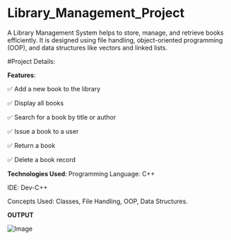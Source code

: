 # Library_Management_Project
A Library Management System helps to store, manage, and retrieve books efficiently. It is designed using file handling, object-oriented programming (OOP), and data structures like vectors and linked lists.

#Project Details:

**Features**:


✅ Add a new book to the library

✅ Display all books

✅ Search for a book by title or author

✅ Issue a book to a user

✅ Return a book

✅ Delete a book record




**Technologies Used**:
Programming Language: C++

IDE: Dev-C++

Concepts Used: Classes, File Handling, OOP, Data Structures.

**OUTPUT**

![Image](https://github.com/user-attachments/assets/d3083706-563b-415a-8a4b-e40710dd2381)



